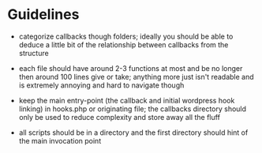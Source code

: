 
Guidelines
==========

 * categorize callbacks though folders; ideally you should be able to deduce
   a little bit of the relationship between callbacks from the structure

 * each file should have around 2-3 functions at most and be no longer then
   around 100 lines give or take; anything more just isn't readable and is
   extremely annoying and hard to navigate though

 * keep the main entry-point (the callback and initial wordpress hook linking)
   in hooks.php or originating file; the callbacks directory should only be
   used to reduce complexity and store away all the fluff

 * all scripts should be in a directory and the first directory should hint of
   the main invocation point

